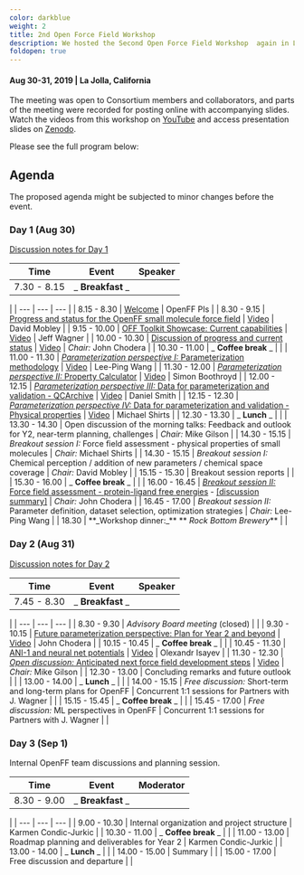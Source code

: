 ```yaml
---
color: darkblue
weight: 2
title: 2nd Open Force Field Workshop
description: We hosted the Second Open Force Field Workshop  again in La Jolla, CA on August 30-31, 2019. The first two days of the workshop focused on the progress update and future planning of OpenFF efforts in Year 2. The workshop was extended for another day (Sep 1), which was reserved for OpenFF team discussions, but open to interested Industry Partners. The venue was provided by the Skaggs School of Pharmacy and Pharmaceutical Sciences at UCSD campus.
foldopen: true
---
```

#### Aug 30-31, 2019  |  La Jolla, California

The meeting was open to Consortium members and collaborators, and parts of the meeting were recorded for posting online with accompanying slides. Watch the videos from this workshop on [YouTube](https://www.youtube.com/playlist?list=PLYW6oF6nr8NuEMjEyGXlyPQh7ETonpOIN) and access presentation slides on [Zenodo](https://zenodo.org/communities/openforcefield/search?page=1&amp;size=20).

Please see the full program below:

## Agenda

The proposed agenda might be subjected to minor changes before the event.

### Day 1 (Aug 30)

[Discussion notes for Day 1](https://docs.google.com/document/d/1z7hZDklgZHPxiR1JfpktGsM8sa0ZS_CW_1bGqfFU0SI/edit?usp=sharing)

| **Time** | **Event** | **Speaker** |
| --- | --- | --- |
| 7.30 - 8.15 | _ **Breakfast** _ |
 |
| --- | --- | --- |
| 8.15 - 8.30 | [Welcome](https://docs.google.com/presentation/d/1S1sjXe5rSaNzPyAncAsBBHP9-LLPv-D8rgDWWtL1egI/edit?usp=sharing) | OpenFF PIs |
| 8.30 - 9.15 | [Progress and status for the OpenFF small molecule force field](https://doi.org/10.5281/zenodo.3405489) | [Video](https://youtu.be/9mBixafP5yo) | David Mobley |
| 9.15 - 10.00 | [OFF Toolkit Showcase: Current capabilities](https://doi.org/10.5281/zenodo.3405514) | [Video](https://youtu.be/Ejx2um9N1ow) | Jeff Wagner |
| 10.00 - 10.30 | [Discussion of progress and current status](https://doi.org/10.5281/zenodo.3405520) | [Video](https://youtu.be/OAlJk3ff0Rk) | _Chair:_ John Chodera |
| 10.30 - 11.00 | _ **Coffee break** _ |
 |
| 11.00 - 11.30 | [_Parameterization perspective I:_ Parameterization methodology](https://doi.org/10.5281/zenodo.3405539) | [Video](https://youtu.be/F_CKbbhiaWQ) | Lee-Ping Wang |
| 11.30 - 12.00 | [_Parameterization perspective II:_ Property Calculator](https://doi.org/10.5281/zenodo.3405547) | [Video](https://youtu.be/MBijNBgQJPE) | Simon Boothroyd |
| 12.00 - 12.15 | [_Parameterization perspective III:_ Data for parameterization and validation - QCArchive](https://doi.org/10.5281/zenodo.3405561) | [Video](https://youtu.be/UfniLKgy78A) | Daniel Smith |
| 12.15 - 12.30 | [_Parameterization perspective IV:_ Data for parameterization and validation - Physical properties](https://doi.org/10.5281/zenodo.3405567) | [Video](https://youtu.be/IzK9ehmghKo) | Michael Shirts |
| 12.30 - 13.30 | _ **Lunch** _ |
 |
| 13.30 - 14.30 | Open discussion of the morning talks: Feedback and outlook for Y2, near-term planning, challenges | _Chair:_ Mike Gilson |
| 14.30 - 15.15 | _Breakout session I:_ Force field assessment - physical properties of small molecules | _Chair:_ Michael Shirts |
| 14.30 - 15.15 | _Breakout session I:_ Chemical perception / addition of new parameters / chemical space coverage | _Chair:_ David Mobley |
| 15.15 - 15.30 | Breakout session reports |
 |
| 15.30 - 16.00 | _ **Coffee break** _ |
 |
| 16.00 - 16.45 | [_Breakout session II:_ Force field assessment - protein-ligand free energies](https://docs.google.com/presentation/d/1VJup7h8lClRzF2Ei_rOF2Hvjx0aFXqYIVNGvhkxBBQ4/edit?usp=sharing) - [[discussion summary]](https://docs.google.com/presentation/d/1PCom76yRm12BXSRJZgLkGRJwt5FgIsVqlBKyoifxJ_A/edit?usp=sharing) | _Chair:_ John Chodera |
| 16.45 - 17.00 | _Breakout session II:_ Parameter definition, dataset selection, optimization strategies | _Chair:_ Lee-Ping Wang |
| 18.30 | **\_Workshop dinner:\_\*\* ** _Rock Bottom Brewery_\*\* |
 |

### Day 2 (Aug 31)

[Discussion notes for Day 2](https://docs.google.com/document/d/1w_J0vL5BPzIfIl4P8TaN22yMA-AE-1-yrziLinXU4KY/edit?usp=sharing)

| **Time** | **Event** | **Speaker** |
| --- | --- | --- |
| 7.45 - 8.30 | _ **Breakfast** _ |
 |
| --- | --- | --- |
| 8.30 - 9.30 | _Advisory Board meeting_ (closed) |
 |
| 9.30 - 10.15 | [Future parameterization perspective: Plan for Year 2 and beyond](https://doi.org/10.5281/zenodo.3405585) | [Video](https://youtu.be/Tl-MN2yWA9o) | John Chodera |
| 10.15 - 10.45 | _ **Coffee break** _ |
 |
| 10.45 - 11.30 | [ANI-1 and neural net potentials](https://doi.org/10.5281/zenodo.3405594) | [Video](https://youtu.be/QvYL4MaSMCo) | Olexandr Isayev |
| 11.30 - 12.30 | [_Open discussion:_ Anticipated next force field development steps](https://doi.org/10.5281/zenodo.340559) | [Video](https://youtu.be/iIROGTmxdeA) | _Chair:_ Mike Gilson |
| 12.30 - 13.00 | Concluding remarks and future outlook |
 |
| 13.00 - 14.00 | _ **Lunch** _ |
 |
| 14.00 - 15.15 | _Free discussion:_ Short-term and long-term plans for OpenFF | Concurrent 1:1 sessions for Partners with J. Wagner |
 |
| 15.15 - 15.45 | _ **Coffee break** _ |
 |
| 15.45 - 17.00 | _Free discussion:_ ML perspectives in OpenFF | Concurrent 1:1 sessions for Partners with J. Wagner |
 |

### Day 3 (Sep 1)

Internal OpenFF team discussions and planning session.

| **Time** | **Event** | **Moderator** |
| --- | --- | --- |
| 8.30 - 9.00 | _ **Breakfast** _ |
 |
| --- | --- | --- |
| 9.00 - 10.30 | Internal organization and project structure | Karmen Condic-Jurkic |
| 10.30 - 11.00 | _ **Coffee break** _ |
 |
| 11.00 - 13.00 | Roadmap planning and deliverables for Year 2 | Karmen Condic-Jurkic |
| 13.00 - 14.00 | _ **Lunch** _ |
 |
| 14.00 - 15.00 | Summary |
 |
| 15.00 - 17.00 | Free discussion and departure |
 |
